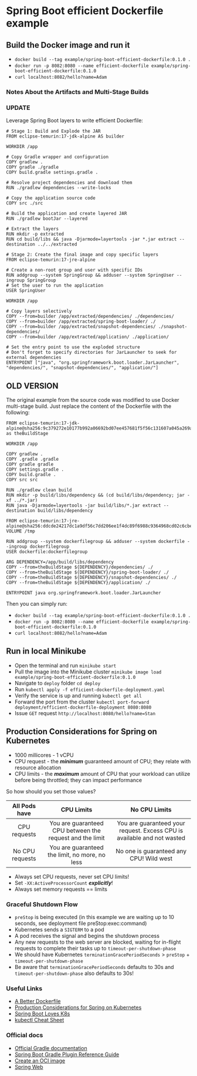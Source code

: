 # Spring Boot efficient Dockerfile example

## Build the Docker image and run it

* `docker build --tag example/spring-boot-efficient-dockerfile:0.1.0 .`
* `docker run -p 8082:8080 --name efficient-dockerfile example/spring-boot-efficient-dockerfile:0.1.0`
* `curl localhost:8082/hello?name=Adam`

### Notes About the Artifacts and Multi-Stage Builds
### UPDATE
Leverage Spring Boot layers to write efficient Dockerfile:
```shell
# Stage 1: Build and Explode the JAR
FROM eclipse-temurin:17-jdk-alpine AS builder

WORKDIR /app

# Copy Gradle wrapper and configuration
COPY gradlew .
COPY gradle ./gradle
COPY build.gradle settings.gradle .

# Resolve project dependencies and download them
RUN ./gradlew dependencies --write-locks

# Copy the application source code
COPY src ./src

# Build the application and create layered JAR
RUN ./gradlew bootJar --layered

# Extract the layers
RUN mkdir -p extracted
RUN cd build/libs && java -Djarmode=layertools -jar *.jar extract --destination ../../extracted

# Stage 2: Create the final image and copy specific layers
FROM eclipse-temurin:17-jre-alpine

# Create a non-root group and user with specific IDs
RUN addgroup --system SpringGroup && adduser --system SpringUser --ingroup SpringGroup
# Set the user to run the application
USER SpringUser

WORKDIR /app

# Copy layers selectively
COPY --from=builder /app/extracted/dependencies/ ./dependencies/
COPY --from=builder /app/extracted/spring-boot-loader/ ./
COPY --from=builder /app/extracted/snapshot-dependencies/ ./snapshot-dependencies/
COPY --from=builder /app/extracted/application/ ./application/

# Set the entry point to use the exploded structure
# Don't forget to specify directories for JarLauncher to seek for external dependencies
ENTRYPOINT ["java", "org.springframework.boot.loader.JarLauncher", "dependencies/", "snapshot-dependencies/", "application/"]
```

## OLD VERSION
The original example from the source code was modified to use Docker multi-stage build. Just replace the content of the Dockerfile with the following:

```shell
FROM eclipse-temurin:17-jdk-alpine@sha256:9c379272e10177b992a06692bd07ee457681f5f56c131607a045a269a4ddc36b as theBuildStage

WORKDIR /app

COPY gradlew .
COPY .gradle .gradle
COPY gradle gradle
COPY settings.gradle .
COPY build.gradle .
COPY src src

RUN ./gradlew clean build
RUN mkdir -p build/libs/dependency && (cd build/libs/dependency; jar -xf ../*.jar)
RUN java -Djarmode=layertools -jar build/libs/*.jar extract --destination build/libs/dependency

FROM eclipse-temurin:17-jre-alpine@sha256:ddcde24217dc1a9df56c7dd206ee1f4dc89f6988c9364968cd02c6cbeb21b1de
VOLUME /tmp

RUN addgroup --system dockerfilegroup && adduser --system dockerfile --ingroup dockerfilegroup
USER dockerfile:dockerfilegroup

ARG DEPENDENCY=/app/build/libs/dependency
COPY --from=theBuildStage ${DEPENDENCY}/dependencies/ ./
COPY --from=theBuildStage ${DEPENDENCY}/spring-boot-loader/ ./
COPY --from=theBuildStage ${DEPENDENCY}/snapshot-dependencies/ ./
COPY --from=theBuildStage ${DEPENDENCY}/application/ ./

ENTRYPOINT java org.springframework.boot.loader.JarLauncher
```

Then you can simply run:
* `docker build --tag example/spring-boot-efficient-dockerfile:0.1.0 .`
* `docker run -p 8082:8080 --name efficient-dockerfile example/spring-boot-efficient-dockerfile:0.1.0`
* `curl localhost:8082/hello?name=Adam`

## Run in local Minikube

* Open the terminal and run `minikube start`
* Pull the image into the Minikube cluster `minikube image load example/spring-boot-efficient-dockerfile:0.1.0`
* Navigate to `deploy` folder `cd deploy`
* Run `kubectl apply -f efficient-dockerfile-deployment.yaml`
* Verify the service is up and running `kubectl get all`
* Forward the port from the
  cluster `kubectl port-forward deployment/efficient-dockerfile-deployment 8080:8080`
* Issue `GET` request `http://localhost:8080/hello?name=Stan`

## Production Considerations for Spring on Kubernetes

* 1000 millicores - 1 vCPU
* CPU request - the <b><i>minimum</i></b> guaranteed amount of CPU; they relate with resource allocation
* CPU limits - the <b><i>maximum</i></b> amount of CPU that your workload can utilize before being throttled; they can impact performance

So how should you set those values?

|  All Pods have  |                        CPU Limits                        |                              No CPU Limits                              |
|:---------------:|:--------------------------------------------------------:|:-----------------------------------------------------------------------:|
|  CPU requests   | You are guaranteed CPU between the request and the limit | You are guaranteed your request. Excess CPU is available and not wasted |
| No CPU requests |      You are guaranteed the limit, no more, no less      |                 No one is guaranteed any CPU! Wild west                 |

* Always set CPU requests, never set CPU limits!
* Set `-XX:ActiveProcessorCount` <b><i>explicitly</i></b>!
* Always set memory requests == limits

### Graceful Shutdown Flow
* `preStop` is being executed (in this example we are waiting up to 10 seconds, see deployment file preStop:exec:command)
* Kubernetes sends a `SIGTERM` to a pod
* A pod receives the signal and begins the shutdown process
* Any new requests to the web server are blocked, waiting for in-flight requests to complete their tasks up to `timeout-per-shutdown-phase`
* We should have Kubernetes `terminationGracePeriodSeconds` > `preStop` + `timeout-per-shutdown-phase`
* Be aware that `terminationGracePeriodSeconds` defaults to 30s and `timeout-per-shutdown-phase` also defaults to 30s!

### Useful Links
* [A Better Dockerfile](https://spring.io/guides/topicals/spring-boot-docker/)
* [Production Considerations for Spring on Kubernetes](https://www.youtube.com/watch?v=hAHXp_jQWVo)
* [Spring Boot Loves K8s](https://www.youtube.com/watch?v=nPACI6-J9Jc)
* [kubectl Cheat Sheet](https://kubernetes.io/docs/reference/kubectl/cheatsheet/)

### Official docs

* [Official Gradle documentation](https://docs.gradle.org)
* [Spring Boot Gradle Plugin Reference Guide](https://docs.spring.io/spring-boot/docs/2.7.6/gradle-plugin/reference/html/)
* [Create an OCI image](https://docs.spring.io/spring-boot/docs/2.7.6/gradle-plugin/reference/html/#build-image)
* [Spring Web](https://docs.spring.io/spring-boot/docs/2.7.6/reference/htmlsingle/#web)
